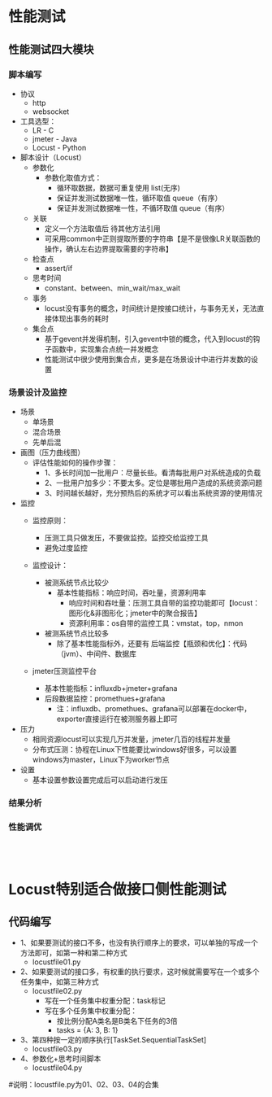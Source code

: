 # 性能测试
## 性能测试四大模块
### 脚本编写
  - 协议
    - http
    - websocket
  - 工具选型：
    - LR - C
    - jmeter - Java
    - Locust - Python
  - 脚本设计（Locust）
    - 参数化
      - 参数化取值方式：
        - 循环取数据，数据可重复使用 list(无序)
        - 保证并发测试数据唯一性，循环取值 queue（有序）
        - 保证并发测试数据唯一性，不循环取值 queue（有序）
    - 关联
      - 定义一个方法取值后 待其他方法引用
      - 可采用common中正则提取所要的字符串【是不是很像LR关联函数的操作，确认左右边界提取需要的字符串】
    - 检查点
      - assert/if
    - 思考时间
      - constant、between、min_wait/max_wait
    - 事务
      - locust没有事务的概念，时间统计是按接口统计，与事务无关，无法直接体现出事务的耗时
    - 集合点
      - 基于gevent并发得机制，引入gevent中锁的概念，代入到locust的钩子函数中，实现集合点统一并发概念
      - 性能测试中很少使用到集合点，更多是在场景设计中进行并发数的设置
### 场景设计及监控
  - 场景
    - 单场景
    - 混合场景 
    - 先单后混
  - 画图（压力曲线图）
    - 评估性能如何的操作步骤：
      - 1、多长时间加一批用户：尽量长些。看清每批用户对系统造成的负载
      - 2、一批用户加多少：不要太多。定位是哪批用户造成的系统资源问题 
      - 3、时间越长越好，充分预热后的系统才可以看出系统资源的使用情况
  - 监控
    - 监控原则：
      - 压测工具只做发压，不要做监控。监控交给监控工具
      - 避免过度监控
    - 监控设计：
      - 被测系统节点比较少
        - 基本性能指标：响应时间，吞吐量，资源利用率
          - 响应时间和吞吐量：压测工具自带的监控功能即可【locust：图形化&非图形化；jmeter中的聚合报告】
          - 资源利用率：os自带的监控工具：vmstat，top，nmon
      - 被测系统节点比较多
        - 除了基本性能指标外，还要有 后端监控【瓶颈和优化】：代码（jvm）、中间件、数据库
      
    - jmeter压测监控平台       
      - 基本性能指标：influxdb+jmeter+grafana
      - 后段数据监控：promethues+grafana
        - 注：influxdb、promethues、grafana可以部署在docker中，exporter直接运行在被测服务器上即可
  - 压力
    - 相同资源locust可以实现几万并发量，jmeter几百的线程并发量
    - 分布式压测：协程在Linux下性能要比windows好很多，可以设置windows为master，Linux下为worker节点
  - 设置
    - 基本设置参数设置完成后可以启动进行发压
### 结果分析
### 性能调优
<br>&nbsp;
# Locust特别适合做接口侧性能测试
## 代码编写
- 1、如果要测试的接口不多，也没有执行顺序上的要求，可以单独的写成一个方法即可，如第一种和第二种方式
  - locustfile01.py
- 2、如果要测试的接口多，有权重的执行要求，这时候就需要写在一个或多个任务集中，如第三种方式
  - locustfile02.py
    - 写在一个任务集中权重分配：task标记
    - 写在多个任务集中权重分配：
        - 按比例分配A类名是B类名下任务的3倍
        - tasks = {A: 3, B: 1}
- 3、第四种按一定的顺序执行[TaskSet.SequentialTaskSet]
  - locustfile03.py
- 4、参数化+思考时间脚本
  - locustfile04.py
  
#说明：locustfile.py为01、02、03、04的合集
